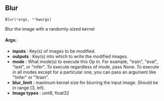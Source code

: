 ## Blur
```python
Blur(*args, **kwargs)
```
Blur the image with a randomly-sized kernel


#### Args:

* **inputs** :  Key(s) of images to be modified.
* **outputs** :  Key(s) into which to write the modified images.
* **mode** :  What mode(s) to execute this Op in. For example, "train", "eval", "test", or "infer". To execute        regardless of mode, pass None. To execute in all modes except for a particular one, you can pass an argument        like "!infer" or "!train".
* **blur_limit** :  maximum kernel size for blurring the input image. Should be in range [3, inf).
* **Image types** :     uint8, float32